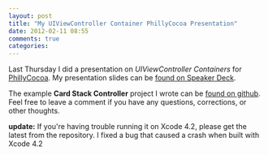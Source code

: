```yaml
---
layout: post
title: "My UIViewController Container PhillyCocoa Presentation"
date: 2012-02-11 08:55
comments: true
categories: 
---
```

Last Thursday I did a presentation on *UIViewController Containers* for [PhillyCocoa](http://phillycocoa.org). My presentation slides can be [found on Speaker Deck](http://speakerdeck.com/u/mthomas/p/uiviewcontroller-containers).

The example **Card Stack Controller** project I wrote can be [found on github](https://github.com/codecaffeine/CardStackController). Feel free to leave a comment if you have any questions, corrections, or other thoughts.

**update:** If you're having trouble running it on Xcode 4.2, please get the latest from the repository. I fixed a bug that caused a crash when built with Xcode 4.2
